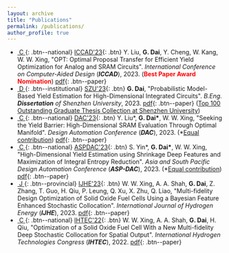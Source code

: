 ```yaml
---
layout: archive
title: "Publications"
permalink: /publications/
author_profile: true
---
```


* [&nbsp;C&nbsp;](){: .btn--national} [ICCAD'23](https://iccad.com/){: .btn} Y. Liu, **G. Dai**, Y. Cheng, W. Kang, W. W. Xing, "OPT: Optimal Proposal Transfer for Efficient Yield Optimization for Analog and SRAM Circuits". *International Conference on Computer-Aided Design* (***ICCAD***), 2023. (**<span style="color:#FF0000">Best Paper Award Nomination</span>**) [pdf](https://guohaodai.github.io/files/pub_ICCAD23.pdf){: .btn--paper}
* [&nbsp;D&nbsp;](){: .btn--institutional} [SZU'23](https://en.szu.edu.cn/){: .btn} **G. Dai**, "Probabilistic Model-Based Yield Estimation for High-Dimensional Integrated Circuits". *B.Eng.* ***Dissertation*** *of Shenzhen University*, 2023.  [pdf](https://guohaodai.github.io/files/pub_UGThesis_23.pdf){: .btn--paper} (<u>Top 100 Outstanding Graduate Thesis Collection at Shenzhen University</u>)
* [&nbsp;C&nbsp;](){: .btn--national} [DAC'23](https://dac.com/){: .btn} Y. Liu\*, **G. Dai\***, W. W. Xing, "Seeking the Yield Barrier: High-Dimensional SRAM Evaluation Through Optimal Manifold". *Design Automation Conference* (***DAC***), 2023. (*<u>Equal contribution</u>) [pdf](https://guohaodai.github.io/files/My_DAC23.pdf){: .btn--paper} 
* [&nbsp;C&nbsp;](){: .btn--national} [ASPDAC'23](https://www.aspdac.com/aspdac2024/){: .btn} S. Yin\*, **G. Dai\***, W. W. Xing, "High-Dimensional Yield Estimation using Shrinkage Deep Features and Maximization of Integral Entropy Reduction". *Asia and South Pacific Design Automation Conference* (***ASP-DAC***), 2023.  (*<u>Equal contribution</u>) [pdf](https://guohaodai.github.io/files/My_ASPDAC23.pdf){: .btn--paper}
* [&nbsp;J&nbsp;](){: .btn--provincial} [IJHE'23](https://www.sciencedirect.com/journal/international-journal-of-hydrogen-energy){: .btn} W. W. Xing, A. A. Shah, **G. Dai**, Z. Zhang, T. Guo, H. Qiu, P. Leung, Q. Xu, X. Zhu, Q. Liao, "Multi-fidelity Design Optimization of Solid Oxide Fuel Cells Using a Bayesian Feature Enhanced Stochastic Collocation". *International Journal of Hydrogen Energy*  (***IJHE***), 2023. [pdf](https://guohaodai.github.io/files/My_IJHE23.pdf){: .btn--paper}
* [&nbsp;C&nbsp;](){: .btn--national} [IHTEC'22](https://ihtec2023.org/){: .btn} W. W. Xing, A. A. Shah, **G. Dai**, H. Qiu, "Optimization of a Solid Oxide Fuel Cell With a New Multi-fidelity Deep Stochastic Collocation for Spatial Output". *International Hydrogen Technologies Congress* (***IHTEC***), 2022. [pdf](https://guohaodai.github.io/files/My_IHTEC22.pdf){: .btn--paper}

